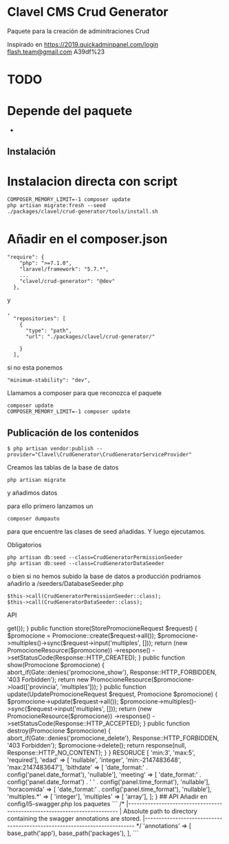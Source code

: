 # Clavel CMS Crud Generator
Paquete para la creación de adminitraciones Crud

Inspirado en 
https://2019.quickadminpanel.com/login
flash.team@gmail.com
A39df%23

# TODO

# Depende del paquete
* 

## Instalación
# Instalacion directa con script
```
COMPOSER_MEMORY_LIMIT=-1 composer update
php artisan migrate:fresh --seed
./packages/clavel/crud-generator/tools/install.sh
```


# Añadir en el composer.json
```
"require": {
    "php": ">=7.1.0",   
    "laravel/framework": "5.7.*",
    ...
    "clavel/crud-generator": "@dev"
  },
```

y

```
,
  "repositories": [
    {
      "type": "path",
      "url": "./packages/clavel/crud-generator/"

    }
  ],
```

si no esta ponemos

```
"minimum-stability": "dev",
```

Llamamos a composer para que reconozca el paquete

```
composer update
COMPOSER_MEMORY_LIMIT=-1 composer update
```


## Publicación de los contenidos

```
$ php artisan vendor:publish --provider="Clavel\CrudGenerator\CrudGeneratorServiceProvider"
```

Creamos las tablas de la base de datos 
```
php artisan migrate
```

y añadimos datos

para ello primero lanzamos un 
```
composer dumpauto
```
para que encuentre las clases de seed añadidas. Y luego ejecutamos.

Obligatorios
```
php artisan db:seed --class=CrudGeneratorPermissionSeeder
php artisan db:seed --class=CrudGeneratorDataSeeder
```
o bien si no hemos subido la base de datos a producción podriamos añadirlo a /seeders/DatabaseSeeder.php
```
$this->call(CrudGeneratorPermissionSeeder::class);
$this->call(CrudGeneratorDataSeeder::class);
```


API
<?php

namespace App\Http\Controllers\Api\V1\Admin;

use App\Http\Controllers\Controller;
use App\Http\Controllers\Traits\MediaUploadingTrait;
use App\Http\Requests\StorePromocioneRequest;
use App\Http\Requests\UpdatePromocioneRequest;
use App\Http\Resources\Admin\PromocioneResource;
use App\Promocione;
use Gate;
use Illuminate\Http\Request;
use Symfony\Component\HttpFoundation\Response;

class PromocionesApiController extends Controller
{
    use MediaUploadingTrait;

    public function index()
    {
        abort_if(Gate::denies('promocione_access'), Response::HTTP_FORBIDDEN, '403 Forbidden');

        return new PromocioneResource(Promocione::with(['provincia', 'multiples'])->get());
    }

    public function store(StorePromocioneRequest $request)
    {
        $promocione = Promocione::create($request->all());
        $promocione->multiples()->sync($request->input('multiples', []));

        return (new PromocioneResource($promocione))
            ->response()
            ->setStatusCode(Response::HTTP_CREATED);
    }

    public function show(Promocione $promocione)
    {
        abort_if(Gate::denies('promocione_show'), Response::HTTP_FORBIDDEN, '403 Forbidden');

        return new PromocioneResource($promocione->load(['provincia', 'multiples']));
    }

    public function update(UpdatePromocioneRequest $request, Promocione $promocione)
    {
        $promocione->update($request->all());
        $promocione->multiples()->sync($request->input('multiples', []));

        return (new PromocioneResource($promocione))
            ->response()
            ->setStatusCode(Response::HTTP_ACCEPTED);
    }

    public function destroy(Promocione $promocione)
    {
        abort_if(Gate::denies('promocione_delete'), Response::HTTP_FORBIDDEN, '403 Forbidden');

        $promocione->delete();

        return response(null, Response::HTTP_NO_CONTENT);
    }
}


RESORUCE
<?php

namespace App\Http\Resources\Admin;

use Illuminate\Http\Resources\Json\JsonResource;

class PromocioneResource extends JsonResource
{
    public function toArray($request)
    {
        return parent::toArray($request);
    }
}


REGLAS
 public function rules()
    {
        return [
            'name'        => [
                'min:3',
                'max:5',
                'required'],
            'edad'        => [
                'nullable',
                'integer',
                'min:-2147483648',
                'max:2147483647'],
            'bithdate'    => [
                'date_format:' . config('panel.date_format'),
                'nullable'],
            'meeting'     => [
                'date_format:' . config('panel.date_format') . ' ' . config('panel.time_format'),
                'nullable'],
            'horacomida'  => [
                'date_format:' . config('panel.time_format'),
                'nullable'],
            'multiples.*' => [
                'integer'],
            'multiples'   => [
                'array'],
        ];
    }
   
## API
Añadir en config/l5-swagger.php los paquetes
```
/*
|--------------------------------------------------------------------------
| Absolute path to directory containing the swagger annotations are stored.
|--------------------------------------------------------------------------
*/

'annotations' => [
    base_path('app'),
    base_path('packages'),

],
```
